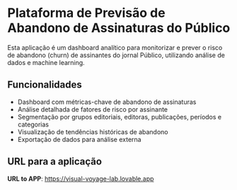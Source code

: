 
# Plataforma de Previsão de Abandono de Assinaturas do Público

Esta aplicação é um dashboard analítico para monitorizar e prever o risco de abandono (churn) de assinantes do jornal Público, utilizando análise de dados e machine learning.

## Funcionalidades

- Dashboard com métricas-chave de abandono de assinaturas
- Análise detalhada de fatores de risco por assinante
- Segmentação por grupos editoriais, editoras, publicações, períodos e categorias
- Visualização de tendências históricas de abandono
- Exportação de dados para análise externa

## URL para a aplicação

**URL to APP**: https://visual-voyage-lab.lovable.app

